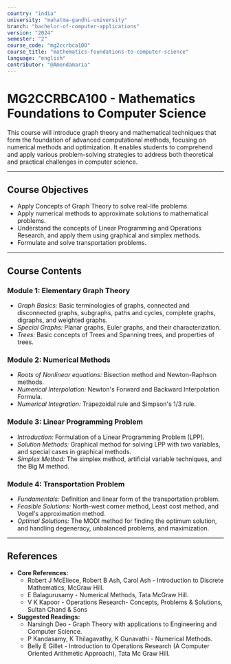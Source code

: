 ```yaml
---
country: "india"
university: "mahatma-gandhi-university"
branch: "bachelor-of-computer-applications"
version: "2024"
semester: "2"
course_code: "mg2ccrbca100"
course_title: "mathematics-foundations-to-computer-science"
language: "english"
contributor: "@Amendamaria"
---
```

# MG2CCRBCA100 - Mathematics Foundations to Computer Science

This course will introduce graph theory and mathematical techniques that form the foundation of advanced computational methods, focusing on numerical methods and optimization. It enables students to comprehend and apply various problem-solving strategies to address both theoretical and practical challenges in computer science.

---
## Course Objectives

* Apply Concepts of Graph Theory to solve real-life problems.
* Apply numerical methods to approximate solutions to mathematical problems.
* Understand the concepts of Linear Programming and Operations Research, and apply them using graphical and simplex methods.
* Formulate and solve transportation problems.

---
## Course Contents


### Module 1: Elementary Graph Theory
* *Graph Basics:* Basic terminologies of graphs, connected and disconnected graphs, subgraphs, paths and cycles, complete graphs, digraphs, and weighted graphs.
* *Special Graphs:* Planar graphs, Euler graphs, and their characterization.
* *Trees:* Basic concepts of Trees and Spanning trees, and properties of trees.

### Module 2: Numerical Methods
* *Roots of Nonlinear equations:* Bisection method and Newton-Raphson methods.
* *Numerical Interpolation:* Newton's Forward and Backward Interpolation Formula.
* *Numerical Integration:* Trapezoidal rule and Simpson's 1/3 rule.

### Module 3: Linear Programming Problem
* *Introduction:* Formulation of a Linear Programming Problem (LPP).
* *Solution Methods:* Graphical method for solving LPP with two variables, and special cases in graphical methods.
* *Simplex Method:* The simplex method, artificial variable techniques, and the Big M method.

### Module 4: Transportation Problem
* *Fundamentals:* Definition and linear form of the transportation problem.
* *Feasible Solutions:* North-west corner method, Least cost method, and Vogel's approximation method.
* *Optimal Solutions:* The MODI method for finding the optimum solution, and handling degeneracy, unbalanced problems, and maximization.

---
## References
* **Core References:**
    * Robert J McEliece, Robert B Ash, Carol Ash - Introduction to Discrete Mathematics, McGraw Hill.
    * E Balagurusamy - Numerical Methods, Tata McGraw Hill.
    * V K Kapoor - Operations Research- Concepts, Problems & Solutions, Sultan Chand & Sons
* **Suggested Readings:**
    * Narsingh Deo - Graph Theory with applications to Engineering and Computer Science.
    * P Kandasamy, K Thilagavathy, K Gunavathi - Numerical Methods.
    * Belly E Gillet - Introduction to Operations Research (A Computer Oriented Arithmetic Approach), Tata Mc Graw Hill.